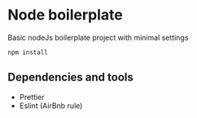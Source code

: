 # Node boilerplate

Basic nodeJs boilerplate project with minimal settings

```
npm install
```

## Dependencies and tools

- Prettier
- Eslint (AirBnb rule)
